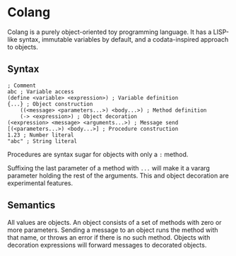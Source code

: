 # Colang

Colang is a purely object-oriented toy programming language. It has a LISP-like syntax, immutable variables by default, and a codata-inspired approach to objects.

## Syntax

```
; Comment
abc ; Variable access
(define <variable> <expression>) ; Variable definition
{...} ; Object construction
	((<message> <parameters...>) <body...>) ; Method definition
	(-> <expression>) ; Object decoration
(<expression> <message> <arguments...>) ; Message send
[(<parameters...>) <body...>] ; Procedure construction
1.23 ; Number literal
"abc" ; String literal
```

Procedures are syntax sugar for objects with only a `:` method.

Suffixing the last parameter of a method with `...` will make it a vararg parameter holding the rest of the arguments. This and object decoration are experimental features.

## Semantics

All values are objects. An object consists of a set of methods with zero or more parameters. Sending a message to an object runs the method with that name, or throws an error if there is no such method. Objects with decoration expressions will forward messages to decorated objects.